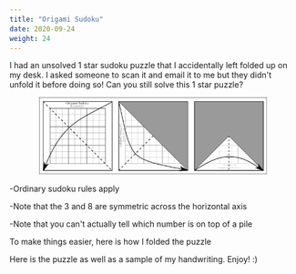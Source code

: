```yaml
---
title: "Origami Sudoku"
date: 2020-09-24
weight: 24
---
```


<p>I had an unsolved 1 star sudoku puzzle that I accidentally left folded up on my desk. I asked someone to scan it and email it to me but they didn't unfold it before doing so! Can you still solve this 1 star puzzle?</p>
<p>

<p align="center">
  <img src="rules.png" alt="Rules for the puzzle" width="400"/>
</p>

-Ordinary sudoku rules apply
</p>
<p>
-Note that the 3 and 8 are symmetric across the horizontal axis
</p>
<p>
-Note that you can't actually tell which number is on top of a pile
</p>
<p>
To make things easier, here is how I folded the puzzle

</p>
<p>Here is the puzzle as well as a sample of my handwriting. Enjoy! :)

</p>
